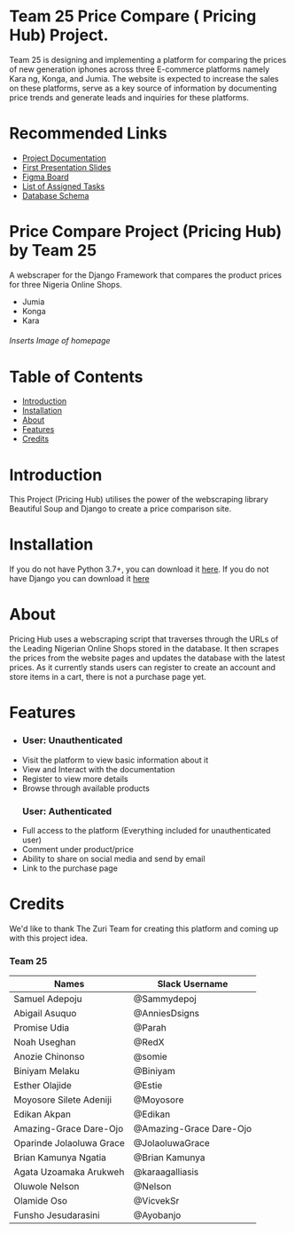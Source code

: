 # Team 25 Price Compare ( Pricing Hub) Project.

Team 25 is designing and implementing a platform for comparing the prices of new generation iphones across three E-commerce platforms namely Kara ng, Konga, and Jumia. The website is expected to increase the sales on these platforms, serve as a key source of information by documenting price trends and generate leads and inquiries for these platforms.

# Recommended Links

- <a href="https://docs.google.com/document/u/0/d/10qsoyBd0oL_cO02p2cD-qYHt94uvzGGtjPwSZJlzEYU/mobilebasic" target="_blank">Project Documentation</a>
- <a href="https://docs.google.com/presentation/d/1DjNxjVHMToqwqUbdlc4emv6zCfOb2M0FAjxUpfxpL70/edit?usp=drivesdk" target="_blank">First Presentation Slides</a>
- <a href="https://www.figma.com/file/Wg0M5JNp6Aq3gq9IsJ3YYY/Price-Compare-Project-PricingHub-Team-25?fuid=1132565527119087761" target="_blank">Figma Board</a>
- <a href="https://docs.google.com/spreadsheets/u/0/d/11kKhgiG3PW7yRytWT_wq-VMQh-GHfWiOyTE-bG9rpTE/htmlview#gid=0" target="_blank">List of Assigned Tasks</a>
- <a href="https://www.figma.com/file/Wg0M5JNp6Aq3gq9IsJ3YYY/Price-Compare-Project-PricingHub-Team-25?node-id=1%3A936" target="_blank">Database Schema</a>

# Price Compare Project (Pricing Hub) by Team 25

A webscraper for the Django Framework that compares the product prices for three Nigeria Online Shops.

- Jumia
- Konga
- Kara

<!-- <img src="Screenshots/Homepage.png" width="700"> -->
<h6>Inserts Image of homepage</h6>

# Table of Contents

- <a href="https://github.com/zuri-training/Project-price-compare-team-25#Introduction">Introduction</a>
- <a href="https://github.com/zuri-training/Project-price-compare-team-25#Installation">Installation</a>
- <a href="https://github.com/zuri-training/Project-price-compare-team-25#About">About</a>
- <a href="https://github.com/zuri-training/Project-price-compare-team-25#Features">Features</a>
- <a href="https://github.com/zuri-training/Project-price-compare-team-25#Credit">Credits</a>

# Introduction

This Project (Pricing Hub) utilises the power of the webscraping library Beautiful Soup and Django to create a price comparison site.

# Installation

If you do not have Python 3.7+, you can download it [here](https://www.python.org/downloads/release/python-370/, "here").
If you do not have Django you can download it [here](https://docs.djangoproject.com/en/3.0/topics/install/)

# About

Pricing Hub uses a webscraping script that traverses through the URLs of the Leading Nigerian Online Shops stored in the database. It then scrapes the prices from the website pages and updates the database with the latest prices. As it currently stands users can register to create an account and store items in a cart, there is not a purchase page yet.

# Features

-    <h3 align="left">User: Unauthenticated</h3>
- Visit the platform to view basic information about it
- View and Interact with the documentation
- Register to view more details
- Browse through available products
    <h3 align="left">User: Authenticated</h3>
- Full access to the platform (Everything included for unauthenticated user)
- Comment under product/price
- Ability to share on social media and send by email
- Link to the purchase page

# Credits

We'd like to thank The Zuri Team for creating this platform and coming up with this project idea.

### Team 25

| Names                    | Slack Username          |
| ------------------------ | ----------------------- |
| Samuel Adepoju           | @Sammydepoj             |
| Abigail Asuquo           | @AnniesDsigns           |
| Promise Udia             | @Parah                  |
| Noah Useghan             | @RedX                   |
| Anozie Chinonso          | @somie                  |
| Biniyam Melaku           | @Biniyam                |
| Esther Olajide           | @Estie                  |
| Moyosore Silete Adeniji  | @Moyosore               |
| Edikan Akpan             | @Edikan                 |
| Amazing-Grace Dare-Ojo   | @Amazing-Grace Dare-Ojo |
| Oparinde Jolaoluwa Grace | @JolaoluwaGrace         |
| Brian Kamunya Ngatia     | @Brian Kamunya          |
| Agata Uzoamaka Arukweh   | @karaagalliasis         |
| Oluwole Nelson           | @Nelson                 |
| Olamide Oso              | @VicvekSr               |
| Funsho Jesudarasini      | @Ayobanjo               |
